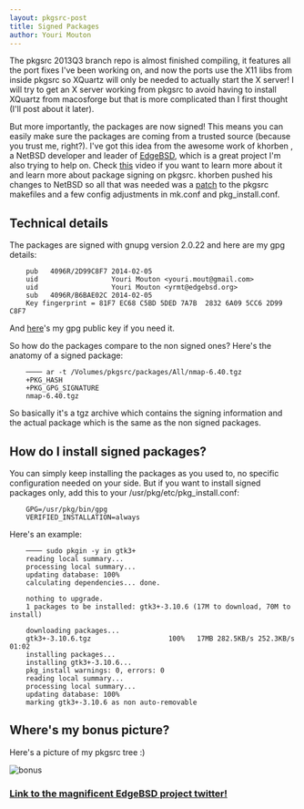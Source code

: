 ```yaml
---
layout: pkgsrc-post
title: Signed Packages
author: Youri Mouton
---
```


The pkgsrc 2013Q3 branch repo is almost finished compiling, it features all the port fixes I've been working on, and now the ports use the X11 libs from inside pkgsrc so XQuartz will only be needed to actually start the X server! I will try to get an X server working from pkgsrc to avoid having to install XQuartz from macosforge but that is more complicated than I first thought (I'll post about it later).

But more importantly, the packages are now signed! This means you can easily make sure the packages are coming from a trusted source (because you trust me, right?). 
I've got this idea from the awesome work of khorben , a NetBSD developer and leader of [EdgeBSD](http://edgebsd.org), which is a great project I'm also trying to help on. Check [this](http://video.fosdem.org/2014/AW1121/Saturday/The_EdgeBSD_Project.webm) video if you want to learn more about it and learn more about package signing on pkgsrc. khorben pushed his changes to NetBSD so all that was needed was a [patch](http://lists.edgebsd.org/edgebsd-developers/2013/09/msg00001.html) to the pkgsrc makefiles and a few config adjustments in mk.conf and pkg_install.conf. 

Technical details
------------------

The packages are signed with gnupg version 2.0.22 and here are my gpg details:

        pub   4096R/2D99C8F7 2014-02-05     
        uid                  Youri Mouton <youri.mout@gmail.com>     
        uid                  Youri Mouton <yrmt@edgebsd.org>     
        sub   4096R/B6BAE02C 2014-02-05     
        Key fingerprint = 81F7 EC68 C5BD 5DED 7A7B  2832 6A09 5CC6 2D99 C8F7


And [here](http://paste.unixhub.net/index.php/hO8S/)'s my gpg public key if you need it.

So how do the packages compare to the non signed ones? Here's the anatomy of a signed package: 

        ──── ar -t /Volumes/pkgsrc/packages/All/nmap-6.40.tgz
        +PKG_HASH
        +PKG_GPG_SIGNATURE
        nmap-6.40.tgz

So basically it's a tgz archive which contains the signing information and the actual package which is the same as  the non signed packages.

How do I install signed packages?
---------------------------------

You can simply keep installing the packages as you used to, no specific configuration needed on your side. But if you want to install signed packages only, add this to your /usr/pkg/etc/pkg_install.conf:     


        GPG=/usr/pkg/bin/gpg
        VERIFIED_INSTALLATION=always
    
Here's an example:

        ──── sudo pkgin -y in gtk3+
        reading local summary...
        processing local summary...
        updating database: 100%
        calculating dependencies... done.
        
        nothing to upgrade.
        1 packages to be installed: gtk3+-3.10.6 (17M to download, 70M to install)
        
        downloading packages...
        gtk3+-3.10.6.tgz                   100%   17MB 282.5KB/s 252.3KB/s   01:02    
        installing packages...
        installing gtk3+-3.10.6...
        pkg_install warnings: 0, errors: 0
        reading local summary...
        processing local summary...
        updating database: 100%
        marking gtk3+-3.10.6 as non auto-removable

Where's my bonus picture?
-------------------------

Here's a picture of my pkgsrc tree :)

![bonus](http://i.imgur.com/rrGFaWz.jpg?1)

### [Link to the magnificent EdgeBSD project twitter!](https://twitter.com/EdgeBSD)
